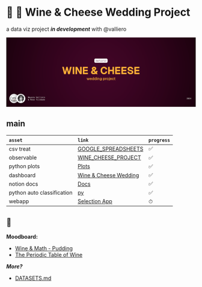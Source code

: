 <!-- # Data [![WinFlow](./hero.png)](./logo.png) -->

# :wine_glass: :cheese: Wine & Cheese Wedding Project

a data viz project **_in development_** with @valliero

<!-- > há uma possível correlação -->

![screenshot](./thumbnail.png)

## main

| `asset`      | `link`                                                                                                                                        | `progress` |
| :----------- | :-------------------------------------------------------------------------------------------------------------------------------------------- | ---------- |
| csv treat    | [GOOGLE_SPREADSHEETS](https://docs.google.com/spreadsheets/d/1OTsCz15OqcMYAUeocgRIJ4vI7FUmMdqmYFWqpUegPbo/edit?gid=1294421884#gid=1294421884) | ✅         |
| observable   | [WINE_CHEESE_PROJECT](https://observablehq.com/d/1c5678d8c785067e)                                                                            | ✅         |
| python plots | [Plots](https://github.com/trindaderose/winecheese/blob/main/plots.ipynb)                                                                     | ✅         |
| dashboard    | [Wine & Cheese Wedding](https://lookerstudio.google.com/reporting/ff047734-c9ed-41e2-a621-7f6afabbce32)                                       | ✅         |
| notion docs  | [Docs](https://valliero.notion.site/Wine-And-Cheese-Wedding-b9658ee0ab2b4ad0804d4445f5fd41d6)                                                 | ✅         |
| python auto classification | [py](classification.py)                                                                                                         | ✅         |
| webapp      | [Selection App]()                                                                                                                              | ⏱          |

## :thought_balloon:

**Moodboard:**

-   [Wine & Math - Pudding](https://pudding.cool/2021/03/wine-model/)
-   [The Periodic Table of Wine](https://public.tableau.com/app/profile/flavio.matos/viz/ThePeriodicTableofWine/periodictableauofwineEN)

**_More?_**

-   [DATASETS.md](./DATASETS.md)
